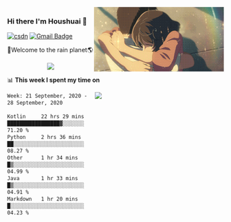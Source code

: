 <img  align='right' height="150" src="https://github.com/LikeRainDay/LikeRainDay/blob/master/pic/img_rain_1.gif?raw=true">



### Hi there I'm Houshuai :lemon:

[![csdn](https://img.shields.io/badge/-csdn-c14438?style=flat-square&logo=c&logoColor=white)](https://blog.csdn.net/qq_15807167)
[![Gmail Badge](https://img.shields.io/badge/-gmail-c14438?style=flat-square&logo=Gmail&logoColor=white&link=mailto:houshuai0816@gmail.com)](mailto:houshuai0816@gmail.com)

🚀Welcome to the rain planet🌎

<center>
<img align='center'  src="https://source.unsplash.com/random/1200x600">
</center>

📊 **This week I spent my time on**

<img align='right'   width="300" src="https://github-readme-stats.vercel.app/api?username=LikeRainDay&show_icons=true&title_color=fff&icon_color=79ff97&text_color=9f9f9f&bg_color=151515">

<!--START_SECTION:waka-->
```text
Week: 21 September, 2020 - 28 September, 2020

Kotlin     22 hrs 29 mins  █████████████████▓░░░░░░░   71.20 % 
Python     2 hrs 36 mins   ██░░░░░░░░░░░░░░░░░░░░░░░   08.27 % 
Other      1 hr 34 mins    █▒░░░░░░░░░░░░░░░░░░░░░░░   04.99 % 
Java       1 hr 33 mins    █▒░░░░░░░░░░░░░░░░░░░░░░░   04.91 % 
Markdown   1 hr 20 mins    █░░░░░░░░░░░░░░░░░░░░░░░░   04.23 % 
```
<!--END_SECTION:waka-->
